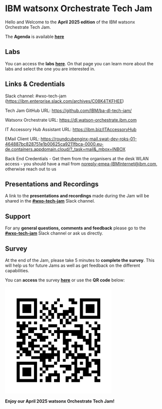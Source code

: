 # IBM watsonx Orchestrate Tech Jam

Hello and Welcome to the **April 2025 edition** of the IBM watsonx Orchestrate Tech Jam. 

The **Agenda** is available **[here](https://github.com/IBM/ba-dl-tech-jam/blob/main/Agenda/%5BBA%26DL%20wxO%20Tech%20Jam%202025.04.09%5D%20Agenda.pdf)**

## Labs

You can access the **labs** **[here](/Labs_wxo.md)**. On that page you can learn more about the labs and select the one you are interested in.

## Links & Credentials

Slack channel: #wxo-tech-jam (https://ibm.enterprise.slack.com/archives/C08K4TKFHEE)

Tech Jam GitHub URL: https://github.com/IBM/ba-dl-tech-jam/

Watsonx Orchestrate URL: https://dl.watson-orchestrate.ibm.com

IT Accessory Hub Assistant URL: https://ibm.biz/ITAccessoryHub

EMail Client URL: https://roundcubenginx-mail.swat-dev-roks-01-464887bc828751e1b00625ca9211fbca-0000.eu-de.containers.appdomain.cloud/?_task=mail&_mbox=INBOX

Back End Credentials - Get them from the organisers at the desk
WLAN access - you should have a mail from noreply-emea-IBMInternet@ibm.com, otherwise reach out to us

## Presentations and Recordings

A link to the **presentations and recordings** made during the Jam will be shared in the **[#wxo-tech-jam](https://ibm.enterprise.slack.com/archives/C08K4TKFHEE)** Slack channel.

## Support

For any **general questions, comments and feedback** please go to the **[#wxo-tech-jam](https://ibm.enterprise.slack.com/archives/C08K4TKFHEE)** Slack channel or ask us directly.

## Survey

At the end of the Jam, please take 5 minutes to **complete the survey**. This will help us for future Jams as well as get feedback on the different capabilities.

You can **access** the survey **[here](https://ibm.biz/wxo-tech-jam-survey)** or use the **QR code** below:

![Survey QR Code](QR_code_wxoTechJamApril2025.png)

**Enjoy our April 2025 watsonx Orchestrate Tech Jam!**
